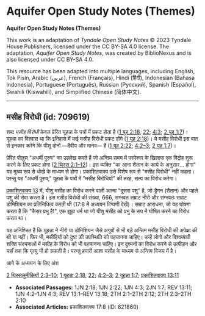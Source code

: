 # Aquifer Open Study Notes (Themes)

**Aquifer Open Study Notes (Themes)**

This work is an adaptation of *Tyndale Open Study Notes* © 2023 Tyndale House Publishers, licensed under the CC BY\-SA 4\.0 license. The adaptation, *Aquifer Open Study Notes*, was created by BiblioNexus and is also licensed under CC BY\-SA 4\.0\.

This resource has been adapted into multiple languages, including English, Tok Pisin, Arabic (عربي), French (Français), Hindi (हिंदी), Indonesian (Bahasa Indonesia), Portuguese (Português), Russian (Русский), Spanish (Español), Swahili (Kiswahili), and Simplified Chinese (简体中文).



--------------------------------

## मसीह विरोधी (id: 709619)

शब्द *मसीह विरोधी* केवल प्रेरित यूहन्ना के पत्रों में प्रकट होता है ([1 यूह 2:18](https://ref.ly/1John2:18), [22](https://ref.ly/1John2:22); [4:3](https://ref.ly/1John4:3); [2 यूह 1:7](https://ref.ly/2John1:7))। यूहन्ना का विश्वास था कि इतिहास में कई मसीह विरोधी प्रकट होंगे ([1 यूह 2:18](https://ref.ly/1John2:18))। ये मसीह विरोधी इस बात से इनकार करेंगे कि यीशु दोनों —दैवीय और मानव— हैं ([1 यूह 2:22](https://ref.ly/1John2:22); [4:2–3](https://ref.ly/1John4:2-1John4:3); [2 यूह 1:7](https://ref.ly/2John1:7))।

प्रेरित पौलुस "अधर्मी पुरुष" का उल्लेख करते हैं जो अन्तिम समय में परमेश्वर के खिलाफ एक विद्रोह शुरू करने के लिए प्रकट होगा ([2 थिस्स 2:1–12](https://ref.ly/2Thess2:1-2Thess2:12))। इस व्यक्ति "का आना शैतान के कार्य के अनुसार... होगा" यह मुख्य रूप से धोखे के माध्यम से होगा। प्रकाशितवाक्य उसे विशेष रूप से "मसीह विरोधी" नहीं कहता। परन्तु यह "अधर्मी पुरुष," यूहन्ना के पत्रों में "मसीह विरोधियों" की तरह, सत्य का विरोध करेगा।

[प्रकाशितवाक्य 13](https://ref.ly/Rev13:1-Rev13:18) में, यीशु मसीह का विरोध करने वाली आत्मा "दूसरा पशु" है, जो ड्रैगन (शैतान) और पहले पशु की सेवा करता है। इस मसीह विरोधी की संख्या, 666, सम्भवत सम्राट नीरो और सम्भवतः सम्राट डोमिशियन का प्रतिनिधित्व करती थी (17:8 में अध्ययन टिप्पणी देखें)। सम्राट आराधना, जो यह घोषणा करता है कि "कैसर प्रभु है!", एक झूठा धर्म था जो यीशु मसीह को प्रभु के रूप में घोषित करने का विरोध करता था।

यह अनिश्चित है कि यूहन्ना ने नीरो या डोमिशियन जैसे अगुवों से भी बड़े अन्तिम मसीह विरोधी की अपेक्षा की थी या नहीं। फिर भी, मसीहियों को दुष्ट की उपस्थिति को पहचानना चाहिए। उन्हें लोगों और विश्वव्यापी शक्ति संरचनाओं में मसीह के विरोध को भी पहचानना चाहिए। इन दुश्मनों का विरोध करने से उत्पीड़न और यहाँ तक कि मृत्यु भी हो सकती है। परन्तु हमारी आशा मसीह के माध्यम से अन्तिम विजय में है।

आगे के अध्ययन के लिए अंश

[2 थिस्सलुनीकियों 2:3–10](https://ref.ly/2Thess2:3-2Thess2:10); [1 यूहन्ना 2:18](https://ref.ly/1John2:18), [22](https://ref.ly/1John2:22); [4:2–3](https://ref.ly/1John4:2-1John4:3); [2 यूहन्ना 1:7](https://ref.ly/2John1:7); [प्रकाशितवाक्य 13:11](https://ref.ly/Rev13:11)

* **Associated Passages:** 1JN 2:18; 1JN 2:22; 1JN 4:3; 2JN 1:7; REV 13:11; 1JN 4:2–1JN 4:3; REV 13:1–REV 13:18; 2TH 2:1–2TH 2:12; 2TH 2:3–2TH 2:10
* **Associated Articles:** प्रकाशितवाक्य 17:8 (ID: 621860)

